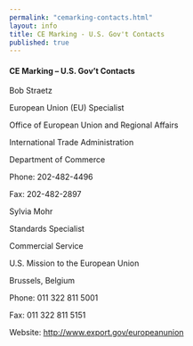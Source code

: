 ```yaml
---
permalink: "cemarking-contacts.html"
layout: info
title: CE Marking - U.S. Gov't Contacts
published: true
---
```


<h4>CE Marking – U.S. Gov’t Contacts</h4>

Bob Straetz

European Union (EU) Specialist

Office of European Union and Regional Affairs

International Trade Administration

Department of Commerce

Phone: 202-482-4496

Fax: 202-482-2897

Sylvia Mohr

Standards Specialist

Commercial Service

U.S. Mission to the European Union

Brussels, Belgium

Phone: 011 322 811 5001

Fax: 011 322 811 5151

Website: http://www.export.gov/europeanunion